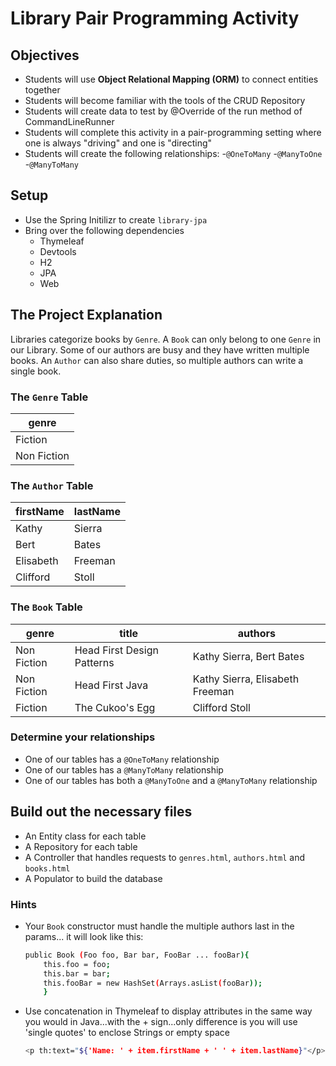 # Library Pair Programming Activity

## Objectives
- Students will use **Object Relational Mapping (ORM)** to connect entities together 
- Students will become familiar with the tools of the CRUD Repository
- Students will create data to test by @Override of the run method of CommandLineRunner
- Students will complete this activity in a pair-programming setting where one is always "driving" and one is "directing"
- Students will create the following relationships:
  -`@OneToMany`
  -`@ManyToOne`
  -`@ManyToMany`


## Setup
- Use the Spring Initilizr to create `library-jpa`
- Bring over the following dependencies
  - Thymeleaf
  - Devtools
  - H2
  - JPA
  - Web

## The Project Explanation
Libraries categorize books by `Genre`. A `Book` can only belong to one `Genre` in our Library. Some of our authors are busy and they have written multiple books. An `Author` can also share duties, so multiple authors can write a single book. 

### The `Genre` Table
|genre|
|----|
|Fiction|
|Non Fiction|

### The `Author` Table
|firstName|lastName|
|----|--------|
|Kathy|Sierra|
|Bert|Bates|
|Elisabeth|Freeman|
|Clifford|Stoll|

### The `Book` Table
|genre|title|authors|
|----|--------|---|
|Non Fiction|Head First Design Patterns|Kathy Sierra, Bert Bates|
|Non Fiction|Head First Java|Kathy Sierra, Elisabeth Freeman|
|Fiction|The Cukoo's Egg|Clifford Stoll|

### Determine your relationships
- One of our tables has a `@OneToMany` relationship
- One of our tables has a `@ManyToMany` relationship
- One of our tables has both a `@ManyToOne` and a `@ManyToMany` relationship

## Build out the necessary files
- An Entity class for each table
- A Repository for each table
- A Controller that handles requests to `genres.html`, `authors.html` and `books.html`
- A Populator to build the database 

### Hints
- Your `Book` constructor must handle the multiple authors last in the params... it will look like this:
  ```bash
  public Book (Foo foo, Bar bar, FooBar ... fooBar){
      this.foo = foo;
      this.bar = bar;
      this.fooBar = new HashSet(Arrays.asList(fooBar));
      }
   ```
 - Use concatenation in Thymeleaf to display attributes in the same way you would in Java...with the + sign...only difference is you will use 'single quotes' to enclose Strings or empty space
   ```bash
   <p th:text="${'Name: ' + item.firstName + ' ' + item.lastName}"</p>
   ```
   
